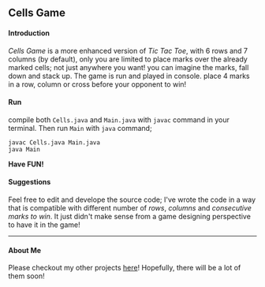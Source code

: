 ## Cells Game
#### Introduction
*Cells Game* is a more enhanced version of *Tic Tac Toe*, with 6 rows and 7 columns (by default), only you are limited to place marks over the already marked cells; not just
anywhere you want! you can imagine the marks, fall down and stack up.
The game is run and played in console. place 4 marks in a row, column or cross before your opponent to win!

#### Run
compile both `Cells.java` and `Main.java` with `javac` command in your terminal. Then run `Main` with `java` command;  
```
javac Cells.java Main.java     
java Main
```
**Have FUN!**

#### Suggestions
Feel free to edit and develope the source code; I've wrote the code in a way that is compatible with different number of *rows*, *columns* and *consecutive marks to win*.
It just didn't make sense from a game designing perspective to have it in the game!
________
#### About Me
Please checkout my other projects [here](https://github.com/MeysamBavi)! Hopefully, there will be a lot of them soon!
